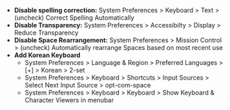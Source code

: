 - **Disable spelling correction:** System Preferences > Keyboard > Text > (uncheck) Correct Spelling Automatically
- **Disable Transparency:** System Preferences > Accessibilty > Display > Reduce Transparency
- **Disable Space Rearrangement:** System Preferences > Mission Control > (uncheck) Automatically rearrange Spaces based on most recent use
- **Add Korean Keyboard**
	- System Preferences > Language & Region > Preferred Languages > [+] > Korean > 2-set
	- System Preferences > Keyboard > Shortcuts > Input Sources > Select Next Input Source > opt-com-space
	- System Preferences > Keyboard > Keyboard > Show Keyboard & Character Viewers in menubar
